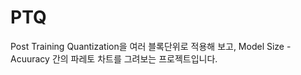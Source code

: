 # PTQ



Post Training Quantization을 여러 블록단위로 적용해 보고, Model Size - Acuuracy 간의 파레토 차트를 그려보는 프로젝트입니다.
